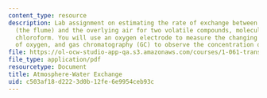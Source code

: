```yaml
---
content_type: resource
description: Lab assignment on estimating the rate of exchange between a water body
  (the flume) and the overlying air for two volatile compounds, molecular oxygen and
  chloroform. You will use an oxygen electrode to measure the changing concentration
  of oxygen, and gas chromatography (GC) to observe the concentration of chloroform.
file: https://ol-ocw-studio-app-qa.s3.amazonaws.com/courses/1-061-transport-processes-in-the-environment-fall-2008/c503af18d2223d0b12fe6e9954ceb93c_lab10gasexchange.pdf
file_type: application/pdf
resourcetype: Document
title: Atmosphere-Water Exchange
uid: c503af18-d222-3d0b-12fe-6e9954ceb93c
---
```

